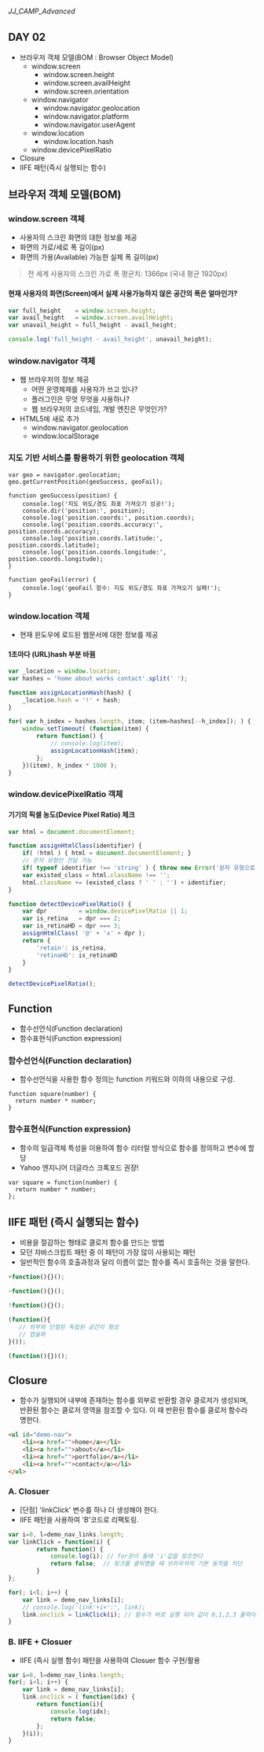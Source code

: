 ###### JJ_CAMP_Advanced

## DAY 02
- 브라우저 객체 모델(BOM : Browser Object Model)
	- window.screen
		- window.screen.height
		- window.screen.availHeight
		- window.screen.orientation
	- window.navigator
		- window.navigator.geolocation
		- window.navigator.platform
		- window.navigator.userAgent
	- window.location
		- window.location.hash
	- window.devicePixelRatio
- Closure
- IIFE 패턴(즉시 실행되는 함수)

## 브라우저 객체 모델(BOM)
### window.screen 객체
- 사용자의 스크린 화면의 대한 정보를 제공
- 화면의 가로/세로 폭 길이(px)
- 화면의 가용(Available) 가능한 실제 폭 길이(px)

> 전 세계 사용자의 스크린 가로 폭 평균치: 1366px (국내 평균 1920px)

#### 현재 사용자의 화면(Screen)에서 실제 사용가능하지 않은 공간의 폭은 얼마인가?

```javascript
var full_height    = window.screen.height;
var avail_height   = window.screen.availHeight;
var unavail_height = full_height - avail_height;

console.log('full_height - avail_height', unavail_height);
```

### window.navigator 객체
- 웹 브라우저의 정보 제공
	- 어떤 운영체제를 사용자가 쓰고 있나?
	- 플러그인은 무엇 무엇을 사용하나?
	- 웹 브라우저의 코드네임, 개발 엔진은 무엇인가?
- HTML5에 새로 추가
	- window.navigator.geolocation
	- window.localStorage

### 지도 기반 서비스를 황용하기 위한 geolocation 객체

```javasscript
var geo = navigator.geolocation;
geo.getCurrentPosition(geoSuccess, geoFail);

function geoSuccess(position) {
	console.log('지도 위도/경도 좌표 가져오기 성공!');
	console.dir('position:', position);
	console.log('position.coords:', position.coords);
	console.log('position.coords.accuracy:', position.coords.accuracy);
	console.log('position.coords.latitude:', position.coords.latitude);
	console.log('position.coords.longitude:', position.coords.longitude);
}

function geoFail(error) {
	console.log('geoFail 함수: 지도 위도/경도 좌표 가져오기 실패!');
}
```

### window.location 객체
- 현재 윈도우에 로드된 웹문서에 대한 정보를 제공

#### 1초마다 (URL)hash 부분 바뀜
```javascript
var _location = window.location;
var hashes = 'home about works contact'.split(' ');

function assignLocationHash(hash) {
	_location.hash = '!' + hash;
}

for( var h_index = hashes.length, item; (item=hashes[--h_index]); ) {
	window.setTimeout( (function(item) {
		return function() {
			// console.log(item);
			assignLocationHash(item);
		};
	})(item), h_index * 1000 ); 
}
```

### window.devicePixelRatio 객체
#### 기기의 픽셀 농도(Device Pixel Ratio) 체크

```javascript
var html = document.documentElement;

function assignHtmlClass(identifier) {
	if( !html ) { html = document.documentElement; }
	// 문자 유형만 전달 가능
	if( typeof identifier !== 'string' ) { throw new Error('문자 유형으로 전달인자를 설정해주세요.'); }
	var existed_class = html.className !== '';
	html.className += (existed_class ? ' ' : '') + identifier;
}

function detectDevicePixelRatio() {	
	var dpr 		= window.devicePixelRatio || 1;
	var is_retina   = dpr === 2;
	var is_retinaHD = dpr === 3;
	assignHtmlClass( '@' + 'x' + dpr );
	return {
		'retain': is_retina,
		'retinaHD': is_retinaHD
	}
}

detectDevicePixelRatio();
```

## Function
- 함수선언식(Function declaration)
- 함수표현식(Function expression)

### 함수선언식(Function declaration)
- 함수선언식을 사용한 함수 정의는 function 키워드와 이하의 내용으로 구성.

```javascrpt 
function square(number) {
  return number * number;
}
```

### 함수표현식(Function expression)
- 함수의 일급객체 특성을 이용하여 함수 리터럴 방식으로 함수를 정의하고 변수에 할당
- Yahoo 엔지니어 더글라스 크록포드 권장!

```javascrpt 
var square = function(number) {
  return number * number;
};
```

## IIFE 패턴 (즉시 실행되는 함수)
- 비용을 절감하는 형태로 클로저 함수를 만드는 방법
- 모던 자바스크립트 패턴 중 이 패턴이 가장 많이 사용되는 패턴
- 일반적인 함수의 호출과정과 달리 이름이 없는 함수를 즉시 호출하는 것을 말한다.

``` javascript
+function(){}();

~function(){}();

!function(){}();

(function(){
   // 외부와 단절된 독립된 공간이 형성
   // 캡슐화
}());

(function(){})();
```

## Closure
- 함수가 실행되어 내부에 존재하는 함수를 외부로 반환할 경우 클로저가 생성되며, 반환된 함수는 클로저 영역을 참조할 수 있다. 
이 때 반환된 함수를 클로저 함수라 명한다.

```html
<ul id="demo-nav">
	<li><a href="">home</a></li>
	<li><a href="">about</a></li>
	<li><a href="">portfolio</a></li>
	<li><a href="">contact</a></li>
</ul>
```

### A. Closuer
- [단점] 'linkClick' 변수를 하나 더 생성해야 한다. 
- IIFE 패턴을 사용하여 'B'코드로 리팩토링.

```javascript
var i=0, l=demo_nav_links.length; 
var linkClick = function(i) {
		return function() {
			console.log(i); // for문이 돌때 'i'값을 참조한다
			return false;  // 링크를 클릭했을 때 브라우저의 기본 동작을 차단
		}
};

for(; i<l; i++) {
	var link = demo_nav_links[i];
	// console.log('link'+i+':', link);
	link.onclick = linkClick(i); // 함수가 바로 실행 되어 값이 0,1,2,3 출력이 된다.
}
```

### B. IIFE + Closuer 
- IIFE (즉시 실행 함수) 패턴을 사용하여 Closuer 함수 구현/활용

```javascript
var i=0, l=demo_nav_links.length; 
for(; i<l; i++) {
	var link = demo_nav_links[i];
	link.onclick = ( function(idx) {
		return function(i){
			console.log(idx);
			return false;
		};
	}(i));
}
```